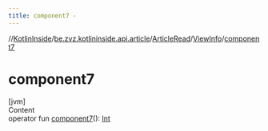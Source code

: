 ```yaml
---
title: component7 -
---
```

//[KotlinInside](../../../index.md)/[be.zvz.kotlininside.api.article](../../index.md)/[ArticleRead](../index.md)/[ViewInfo](index.md)/[component7](component7.md)



# component7  
[jvm]  
Content  
operator fun [component7](component7.md)(): [Int](https://kotlinlang.org/api/latest/jvm/stdlib/kotlin/-int/index.html)  



